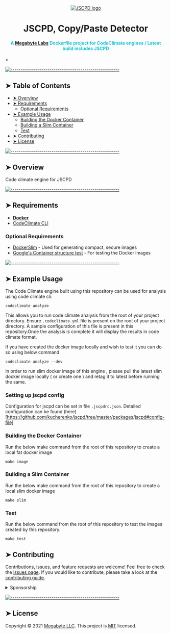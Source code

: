 <!-- ⚠️ This README has been generated from the file(s) "./.modules/docs/blueprint-readme-ci-slim.md" ⚠️--><div align="center">
  <center>
    <a href="https://gitlab.com/megabyte-labs/dockerfile/ci-pipeline/hadolint">
      <img  alt="JSCPD logo" src="https://raw.githubusercontent.com/kucherenko/jscpd/master/assets/logo.svg?sanitize=true" />
    </a>
  </center>
</div>
<div align="center">
  <center><h1>JSCPD, Copy/Paste Detector</h1></center>
  <center><h4 style="color: #18c3d1;">A <a href="https://megabyte.space">Megabyte Labs</a> Dockerfile project for CodeClimate engines / Latest build includes JSCPD</h4></center>
</div>
<!--
<div align="center">
  <h4 align="center">
    <a href="https://megabyte.space" title="Megabyte Labs homepage" target="_blank">
      <img src="https://gitlab.com/megabyte-labs/assets/-/raw/master/svg/home-solid.svg" />
    </a>
    <a href="https://hub.docker.com/u/megabytelabs" title="Megabyte Labs profile on DockerHub" target="_blank">
      <img src="https://gitlab.com/megabyte-labs/assets/-/raw/master/svg/dockerhub-profile-solid.svg" />
    </a>
    <a href="https://hub.docker.com/r/megabytelabs/hadolint" title="DockerHub page for this project" target="_blank">
      <img src="https://gitlab.com/megabyte-labs/assets/-/raw/master/svg/dockerhub-image-solid.svg" />
    </a>
    <a href="https://gitlab.com/megabyte-labs/dockerfile/ci-pipeline/hadolint/-/blob/master/CONTRIBUTING.md" title="Learn about contributing" target="_blank">
      <img src="https://gitlab.com/megabyte-labs/assets/-/raw/master/svg/contributing-solid.svg" />
    </a>
    <a href="https://www.patreon.com/ProfessorManhattan" title="Support us on Patreon" target="_blank">
      <img src="https://gitlab.com/megabyte-labs/assets/-/raw/master/svg/support-solid.svg" />
    </a>
    <a href="https://app.slack.com/client/T01ABCG4NK1/C01NN74H0LW/details/" title="Slack chat room" target="_blank">
      <img src="https://gitlab.com/megabyte-labs/assets/-/raw/master/svg/chat-solid.svg" />
    </a>
    <a href="https://github.com/ProfessorManhattan/docker-hadolint" title="GitHub mirror" target="_blank">
      <img src="https://gitlab.com/megabyte-labs/assets/-/raw/master/svg/github-solid.svg" />
    </a>
    <a href="https://gitlab.com/megabyte-labs/dockerfile/ci-pipeline/hadolint" title="GitLab repository" target="_blank">
      <img src="https://gitlab.com/megabyte-labs/assets/-/raw/master/svg/gitlab-solid.svg" />
    </a>
  </h4>
  <p align="center">
    <a href="https://hub.docker.com/repository/docker/megabytelabs/hadolint" target="_blank">
      <img alt="Version" src="https://img.shields.io/docker/v/megabytelabs/hadolint?logo=docker&logoColor=white&sort=date&style=flat" />
    </a>
    <a href="https://hub.docker.com/repository/docker/megabytelabs/hadolint" target="_blank">
      <img alt="DockerHub image size: Hadolint" src="https://img.shields.io/docker/image-size/megabytelabs/hadolint?logo=docker&sort=date&logoColor=white&style=flat">
    </a>
    <a href="https://hub.docker.com/repository/docker/megabytelabs/hadolint" target="_blank">
      <img alt="DockerHub pulls: Hadolint" src="https://img.shields.io/docker/pulls/megabytelabs/hadolint?logo=docker&logoColor=white&style=flat" />
    </a>
    <a href="https://hub.docker.com/repository/docker/megabytelabs/hadolint" target="_blank">
      <img alt="DockerHub stars: Hadolint" src="https://img.shields.io/docker/stars/megabytelabs/hadolint?logo=docker&logoColor=white&style=flat" />
    </a>
    <a href="https://gitlab.com/megabyte-labs/dockerfile/ci-pipeline/hadolint/-/commits/master" target="_blank">
      <img alt="GitLab pipeline status" src="https://gitlab.com/megabyte-labs/dockerfile/ci-pipeline/hadolint/badges/master/pipeline.svg?style=flat" />
    </a>
    <a href="https://gitlab.com/megabyte-labs/dockerfile/ci-pipeline/hadolint/-/raw/master/LICENSE" target="_blank">
      <img alt="License: MIT" src="https://img.shields.io/badge/License-MIT-yellow.svg?style=flat" />
    </a>
    <a href="profile.opencollective" title="Support us on Open Collective" target="_blank">
      <img alt="Open Collective sponsors" src="https://img.shields.io/opencollective/sponsors/megabytelabs?logo=data:image/png;base64,iVBORw0KGgoAAAANSUhEUgAAACAAAAAgBAMAAACBVGfHAAAAElBMVEUAAACvzfmFsft4pfD////w+P9tuc5RAAAABHRSTlMAFBERkdVu1AAAAFxJREFUKM9jgAAXIGBAABYXMHBA4yNEXGBAAU2BMz4FIIYTNhtFgRjZPkagFAuyAhGgHAuKAlQBCBtZB4gzQALoDsN0Oobn0L2PEUCoQYgZyOjRQFiJA67IRrEbAJImNwFBySjCAAAAAElFTkSuQmCC&label=Open%20Collective%20sponsors&logo=opencollective&style=flat" />
    </a>
    <a href="https://github.com/ProfessorManhattan" title="Support us on GitHub" target="_blank">
      <img alt="GitHub sponsors" src="https://img.shields.io/github/sponsors/ProfessorManhattan?label=GitHub%20sponsors&logo=github&style=flat" />
    </a>
    <a href="https://github.com/ProfessorManhattan" target="_blank">
      <img alt="GitHub: ProfessorManhattan" src="https://img.shields.io/github/followers/ProfessorManhattan?style=social" target="_blank" />
    </a>
    <a href="https://twitter.com/MegabyteLabs" target="_blank">
      <img alt="Twitter: MegabyteLabs" src="https://img.shields.io/twitter/url/https/twitter.com/MegabyteLabs.svg?style=social&label=Follow%20%40MegabyteLabs" />
    </a>
  </p>
</div>
-->
> <!-- </br><h3 align="center">**Node.js files/configurations that support the creation of Dockerfiles**</h3></br>-->

<!--TERMINALIZER![terminalizer_title](https://gitlab.com/megabyte-labs/ansible-roles/role_name/-/raw/master/.demo.gif)TERMINALIZER-->

[![-----------------------------------------------------](https://raw.githubusercontent.com/andreasbm/readme/master/assets/lines/aqua.png)](#table-of-contents)

## ➤ Table of Contents

- [➤ Overview](#-overview)
- [➤ Requirements](#-requirements)
  - [Optional Requirements](#optional-requirements)
- [➤ Example Usage](#-example-usage)
  - [Building the Docker Container](#building-the-docker-container)
  - [Building a Slim Container](#building-a-slim-container)
  - [Test](#test)
- [➤ Contributing](#-contributing)
- [➤ License](#-license)

[![-----------------------------------------------------](https://raw.githubusercontent.com/andreasbm/readme/master/assets/lines/aqua.png)](#overview)

## ➤ Overview

Code climate engine for JSCPD

[![-----------------------------------------------------](https://raw.githubusercontent.com/andreasbm/readme/master/assets/lines/aqua.png)](#requirements)

## ➤ Requirements

- **[Docker](https://gitlab.com/megabyte-labs/ansible-roles/docker)**
- [CodeClimate CLI](https://github.com/codeclimate/codeclimate)

### Optional Requirements

- [DockerSlim](https://gitlab.com/megabyte-labs/ansible-roles/dockerslim) - Used for generating compact, secure images
- [Google's Container structure test](https://github.com/GoogleContainerTools/container-structure-test) - For testing the Docker images




[![-----------------------------------------------------](https://raw.githubusercontent.com/andreasbm/readme/master/assets/lines/aqua.png)](#example-usage)


## ➤ Example Usage

The Code Climate engine built using this repository can be used for analysis using code climate cli. 

```shell
codeclimate analyze
```

This allows you to run code climate analysis from the root of  your project directory. Ensure `.codeclimate.yml` file is present on the root of your project directory. A sample configuration of this file  is present in this repository.Once the analysis is complete it will display the results in code climate format.

If you have created the docker image locally and wish to test it you can do so using below command

```shell
codeclimate analyze --dev
```
In order to run slim docker image of this engine , please pull the latest slim docker image locally ( or create one ) and retag it to latest before running the same.

### Setting up jscpd config

Configuration for jscpd can be set in file `.jscpdrc.json`. Detailed configuration can be found (here)[https://github.com/kucherenko/jscpd/tree/master/packages/jscpd#config-file]


### Building the Docker Container

Run the below make command from the root of this repository to create a local fat docker image
```shell
make image
```

### Building a Slim Container

Run the below make command from the root of this repository to create a local slim docker image
```shell
make slim
```


### Test

Run the below command from the root of this repository to test the images created by this repository.
```shell
make test
```


## ➤ Contributing

Contributions, issues, and feature requests are welcome! Feel free to check the [issues page](https://gitlab.com/megabyte-labs/dockerfile/ci-pipeline/ansible-lint/-/issues). If you would like to contribute, please take a look at the [contributing guide](https://gitlab.com/megabyte-labs/dockerfile/ci-pipeline/ansible-lint/-/blob/master/CONTRIBUTING.md).

<details>
<summary>Sponsorship</summary>
<br/>
<blockquote>
<br/>
I create open source projects out of love. Although I have a job, shelter, and as much fast food as I can handle, it would still be pretty cool to be appreciated by the community for something I have spent a lot of time and money on. Please consider sponsoring me! Who knows? Maybe I will be able to quit my job and publish open source full time.
<br/><br/>Sincerely,<br/><br/>

**_Brian Zalewski_**<br/><br/>

</blockquote>

<a href="https://www.patreon.com/ProfessorManhattan">
  <img src="https://c5.patreon.com/external/logo/become_a_patron_button@2x.png" width="160">
</a>

</details>

[![-----------------------------------------------------](https://raw.githubusercontent.com/andreasbm/readme/master/assets/lines/aqua.png)](#license)

## ➤ License

Copyright © 2021 [Megabyte LLC](https://megabyte.space). This project is [MIT](https://gitlab.com/megabyte-labs/dockerfile/ci-pipeline/ansible-lint/-/raw/master/LICENSE) licensed.
